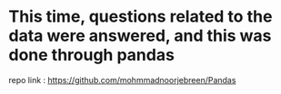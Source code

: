 # This time, questions related to the data were answered, and this was done through pandas

repo link : https://github.com/mohmmadnoorjebreen/Pandas